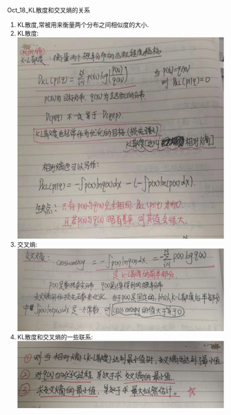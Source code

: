 Oct_18_KL散度和交叉熵的关系

1. KL散度,常被用来衡量两个分布之间相似度的大小.
2. KL散度:![](./images/1.jpg)
3. 交叉熵:![](./images/2.jpg)
4. KL散度和交叉熵的一些联系:![](./images/3.jpg)
